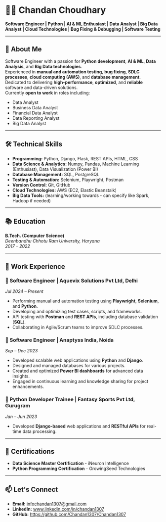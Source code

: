 
# 👨‍💻 Chandan Choudhary
**Software Engineer | Python | AI & ML Enthusiast | Data Analyst | Big Data Analyst | Cloud Technologies | Bug Fixing & Debugging | Software Testing**

---

## 🧩 About Me
Software Engineer with a passion for **Python development**, **AI & ML**, **Data Analysis**, and **Big Data technologies**.  
Experienced in **manual and automation testing**, **bug fixing**, **SDLC processes**, **cloud computing (AWS)**, and **database management**.  
Dedicated to delivering **high-performance**, **optimized**, and **reliable** software and data-driven solutions.  
Currently **open to work** in roles including:
- Data Analyst
- Business Data Analyst
- Financial Data Analyst
- Data Reporting Analyst
- Big Data Analyst

---

## 🛠️ Technical Skills

- **Programming:** Python, Django, Flask, REST APIs, HTML, CSS
- **Data Science & Analytics:** Numpy, Pandas, Machine Learning (Enthusiast), Data Visualization (Power BI)
- **Database Management:** SQL, PostgreSQL
- **Testing & Automation:** Selenium, Playwright, Postman
- **Version Control:** Git, GitHub
- **Cloud Technologies:** AWS (EC2, Elastic Beanstalk)
- **Big Data Tools:** (learning/working towards - can specify like Spark, Hadoop if needed)

---

## 📚 Education

**B.Tech. (Computer Science)**  
_Deenbandhu Chhotu Ram University, Haryana_  
_2017 – 2022_

---

## 💼 Work Experience

### 🏢 Software Engineer | Aquevix Solutions Pvt Ltd, Delhi  
_Jul 2024 – Present_
- Performing manual and automation testing using **Playwright**, **Selenium**, and **Python**.
- Developing and optimizing test cases, scripts, and frameworks.
- API testing with **Postman** and **REST APIs**, including database validation (**SQL**).
- Collaborating in Agile/Scrum teams to improve SDLC processes.

### 🏢 Software Engineer | Anaptyss India, Noida  
_Sep – Dec 2023_
- Developed scalable web applications using **Python** and **Django**.
- Designed and managed databases for various projects.
- Created and optimized **Power BI dashboards** for advanced data insights.
- Engaged in continuous learning and knowledge sharing for project enhancements.

### 🏢 Python Developer Trainee | Fantasy Sports Pvt Ltd, Gurugram  
_Jan – Jun 2023_
- Developed **Django-based** web applications and **RESTful APIs** for real-time data processing.

---

## 🚀 Certifications

- **Data Science Master Certification** - iNeuron Intelligence
- **Python Programming Certification** - GrowingSeed Technologies

---

## 📫 Let's Connect

- **Email:** infochandan1307@gmail.com
- **LinkedIn:** www.linkedin.com/in/chandan1307
- **GitHub:** https://github.com/Chandan1307/Chandan1307
